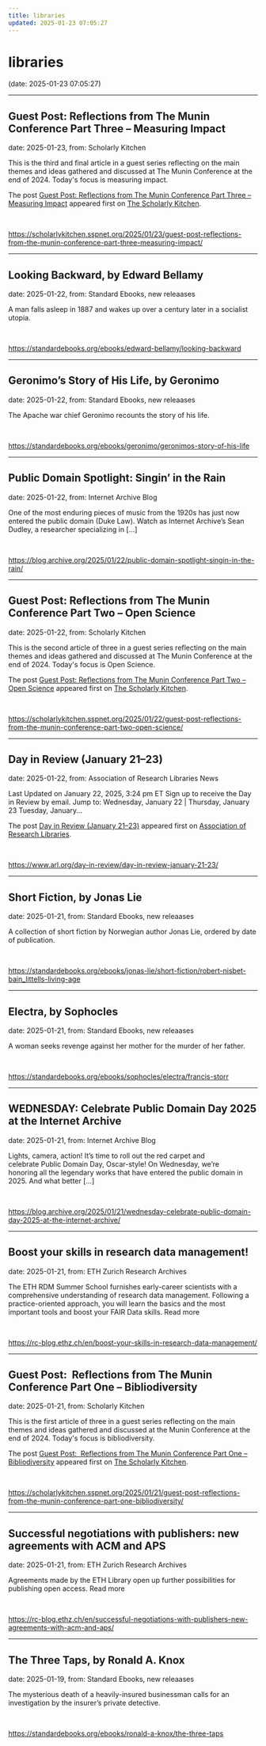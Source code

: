 ```yaml
---
title: libraries
updated: 2025-01-23 07:05:27
---
```


# libraries

(date: 2025-01-23 07:05:27)

---

## Guest Post: Reflections from The Munin Conference Part Three – Measuring Impact

date: 2025-01-23, from: Scholarly Kitchen

<p>This is the third and final article in a guest series reflecting on the main themes and ideas gathered and discussed at The Munin Conference at the end of 2024. Today's focus is measuring impact.</p>
<p>The post <a href="https://scholarlykitchen.sspnet.org/2025/01/23/guest-post-reflections-from-the-munin-conference-part-three-measuring-impact/">Guest Post: Reflections from The Munin Conference Part Three – Measuring Impact</a> appeared first on <a href="https://scholarlykitchen.sspnet.org">The Scholarly Kitchen</a>.</p>
 

<br> 

<https://scholarlykitchen.sspnet.org/2025/01/23/guest-post-reflections-from-the-munin-conference-part-three-measuring-impact/>

---

## Looking Backward, by Edward Bellamy

date: 2025-01-22, from: Standard Ebooks, new releaases

A man falls asleep in 1887 and wakes up over a century later in a socialist utopia. 

<br> 

<https://standardebooks.org/ebooks/edward-bellamy/looking-backward>

---

## Geronimo’s Story of His Life, by Geronimo

date: 2025-01-22, from: Standard Ebooks, new releaases

The Apache war chief Geronimo recounts the story of his life. 

<br> 

<https://standardebooks.org/ebooks/geronimo/geronimos-story-of-his-life>

---

## Public Domain Spotlight: Singin’ in the Rain

date: 2025-01-22, from: Internet Archive Blog

One of the most enduring pieces of music from the 1920s has just now entered the public domain (Duke Law). Watch as Internet Archive&#8217;s Sean Dudley, a researcher specializing in [&#8230;] 

<br> 

<https://blog.archive.org/2025/01/22/public-domain-spotlight-singin-in-the-rain/>

---

## Guest Post: Reflections from The Munin Conference Part Two – Open Science

date: 2025-01-22, from: Scholarly Kitchen

<p>This is the second article of three in a guest series reflecting on the main themes and ideas gathered and discussed at The Munin Conference at the end of 2024. Today's focus is Open Science.</p>
<p>The post <a href="https://scholarlykitchen.sspnet.org/2025/01/22/guest-post-reflections-from-the-munin-conference-part-two-open-science/">Guest Post: Reflections from The Munin Conference Part Two – Open Science</a> appeared first on <a href="https://scholarlykitchen.sspnet.org">The Scholarly Kitchen</a>.</p>
 

<br> 

<https://scholarlykitchen.sspnet.org/2025/01/22/guest-post-reflections-from-the-munin-conference-part-two-open-science/>

---

## Day in Review (January 21–23)

date: 2025-01-22, from: Association of Research Libraries News

<p>Last Updated on January 22, 2025, 3:24 pm ET Sign up to receive the Day in Review by email. Jump to: Wednesday, January 22 &#124; Thursday, January 23 Tuesday, January...</p>
<p>The post <a href="https://www.arl.org/day-in-review/day-in-review-january-21-23/">Day in Review (January 21–23)</a> appeared first on <a href="https://www.arl.org">Association of Research Libraries</a>.</p>
 

<br> 

<https://www.arl.org/day-in-review/day-in-review-january-21-23/>

---

## Short Fiction, by Jonas Lie

date: 2025-01-21, from: Standard Ebooks, new releaases

A collection of short fiction by Norwegian author Jonas Lie, ordered by date of publication. 

<br> 

<https://standardebooks.org/ebooks/jonas-lie/short-fiction/robert-nisbet-bain_littells-living-age>

---

## Electra, by Sophocles

date: 2025-01-21, from: Standard Ebooks, new releaases

A woman seeks revenge against her mother for the murder of her father. 

<br> 

<https://standardebooks.org/ebooks/sophocles/electra/francis-storr>

---

## WEDNESDAY: Celebrate Public Domain Day 2025 at the Internet Archive

date: 2025-01-21, from: Internet Archive Blog

Lights, camera, action! It’s time to roll out the&#160;red carpet&#160;and celebrate&#160;Public Domain Day, Oscar-style! On Wednesday, we&#8217;re honoring all the legendary works that have entered the public domain in 2025. And what better [&#8230;] 

<br> 

<https://blog.archive.org/2025/01/21/wednesday-celebrate-public-domain-day-2025-at-the-internet-archive/>

---

## Boost your skills in research data management!

date: 2025-01-21, from: ETH Zurich Research Archives

The ETH RDM Summer School furnishes early-career scientists with a comprehensive understanding of research data management. Following a practice-oriented approach, you will learn the basics and the most important tools and boost your FAIR Data skills. Read more 

<br> 

<https://rc-blog.ethz.ch/en/boost-your-skills-in-research-data-management/>

---

## Guest Post:  Reflections from The Munin Conference Part One – Bibliodiversity

date: 2025-01-21, from: Scholarly Kitchen

<p>This is the first article of three in a guest series reflecting on the main themes and ideas gathered and discussed at the Munin Conference at the end of 2024. Today's focus is bibliodiversity.</p>
<p>The post <a href="https://scholarlykitchen.sspnet.org/2025/01/21/guest-post-reflections-from-the-munin-conference-part-one-bibliodiversity/">Guest Post:  Reflections from The Munin Conference Part One – Bibliodiversity</a> appeared first on <a href="https://scholarlykitchen.sspnet.org">The Scholarly Kitchen</a>.</p>
 

<br> 

<https://scholarlykitchen.sspnet.org/2025/01/21/guest-post-reflections-from-the-munin-conference-part-one-bibliodiversity/>

---

## Successful negotiations with publishers: new agreements with ACM and APS

date: 2025-01-21, from: ETH Zurich Research Archives

Agreements made by the ETH Library open up further possibilities for publishing open access. Read more 

<br> 

<https://rc-blog.ethz.ch/en/successful-negotiations-with-publishers-new-agreements-with-acm-and-aps/>

---

## The Three Taps, by Ronald A. Knox

date: 2025-01-19, from: Standard Ebooks, new releaases

The mysterious death of a heavily-insured businessman calls for an investigation by the insurer’s private detective. 

<br> 

<https://standardebooks.org/ebooks/ronald-a-knox/the-three-taps>

